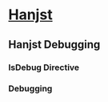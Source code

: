 # [Hanjst](/hanjst/index)
## Hanjst Debugging
### IsDebug Directive
### Debugging 

<!--stackedit_data:
eyJoaXN0b3J5IjpbOTQ5OTU5NDIyXX0=
-->